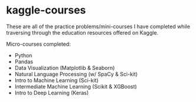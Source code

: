 # kaggle-courses
These are all of the practice problems/mini-courses I have completed while traversing through the education resources offered on Kaggle.

Micro-courses completed:

* Python
* Pandas
* Data Visualization (Matplotlib & Seaborn)
* Natural Language Processing (w/ SpaCy & Sci-kit)
* Intro to Machine Learning (Sci-kit)
* Intermediate Machine Learning (Scikit & XGBoost)
* Intro to Deep Learning (Keras)
